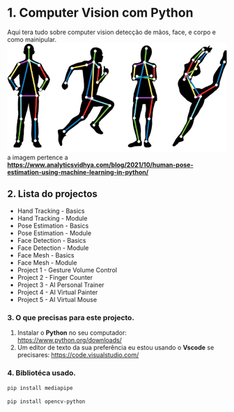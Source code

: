 # 1. Computer Vision com Python
Aqui tera tudo sobre computer vision detecção de mãos, face, e corpo e como mainipular. 
![Reference Image](./img/img.png)
a imagem pertence a **https://www.analyticsvidhya.com/blog/2021/10/human-pose-estimation-using-machine-learning-in-python/**
## 2. Lista do projectos 
- Hand Tracking - Basics 
- Hand Tracking - Module
- Pose Estimation - Basics
- Pose Estimation - Module
- Face Detection - Basics
- Face Detection - Module
- Face Mesh - Basics
- Face Mesh - Module
- Project 1 - Gesture Volume Control
- Project 2 - Finger Counter
- Project 3 - AI Personal Trainer
- Project 4 - AI Virtual Painter
- Project 5 - AI Virtual Mouse
### 3. O que precisas para este projecto.
1. Instalar o **Python** no seu computador:
<https://www.python.org/downloads/>
2. Um editor de texto da sua preferência eu estou usando o **Vscode** se precisares: <https://code.visualstudio.com/>

### 4. Bibliotéca usado.
```bash
pip install mediapipe
```
```bash
pip install opencv-python
```
